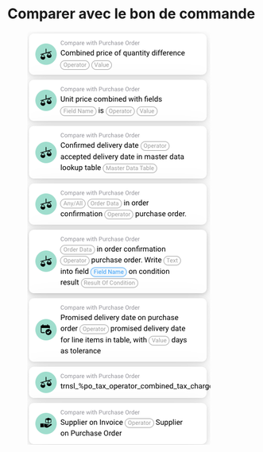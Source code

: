 # Comparer avec le bon de commande



<figure><img src="../../../.gitbook/assets/image (22).png" alt=""><figcaption></figcaption></figure>
